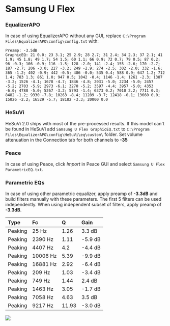 # Samsung U Flex

### EqualizerAPO
In case of using EqualizerAPO without any GUI, replace `C:\Program Files\EqualizerAPO\config\config.txt`
with:
```
Preamp: -3.5dB
GraphicEQ: 21 0.0; 23 3.1; 25 2.9; 28 2.7; 31 2.4; 34 2.3; 37 2.1; 41 1.9; 45 1.8; 49 1.7; 54 1.5; 60 1.1; 66 0.9; 72 0.7; 79 0.5; 87 0.2; 96 -0.3; 106 -0.9; 116 -1.5; 128 -2.0; 141 -2.4; 155 -2.6; 170 -2.7; 187 -2.7; 206 -3.0; 227 -3.2; 249 -2.9; 274 -2.5; 302 -2.0; 332 -1.6; 365 -1.2; 402 -0.9; 442 -0.5; 486 -0.0; 535 0.4; 588 0.9; 647 1.2; 712 1.4; 783 1.3; 861 1.0; 947 0.5; 1042 -0.4; 1146 -1.4; 1261 -2.3; 1387 -3.2; 1526 -4.1; 1678 -4.7; 1846 -4.8; 2031 -5.0; 2234 -5.0; 2457 -5.2; 2703 -5.9; 2973 -6.1; 3270 -5.2; 3597 -4.4; 3957 -5.0; 4353 -6.0; 4788 -5.0; 5267 -3.2; 5793 -1.4; 6373 0.2; 7010 2.2; 7711 0.3; 8482 -1.2; 9330 -7.8; 10263 -8.4; 11289 -3.7; 12418 -0.1; 13660 0.0; 15026 -2.2; 16529 -5.7; 18182 -3.3; 20000 0.0
```

### HeSuVi
HeSuVi 2.0 ships with most of the pre-processed results. If this model can't be found in HeSuVi add
`Samsung U Flex GraphicEQ.txt` to `C:\Program Files\EqualizerAPO\config\HeSuVi\eq\custom\` folder.
Set volume attenuation in the Connection tab for both channels to **-35**

### Peace
In case of using Peace, click *Import* in Peace GUI and select `Samsung U Flex ParametricEQ.txt`.

### Parametric EQs
In case of using other parametric equalizer, apply preamp of **-3.3dB** and build filters manually
with these parameters. The first 5 filters can be used independently.
When using independent subset of filters, apply preamp of **-3.3dB**.

| Type    | Fc       |     Q | Gain    |
|:--------|:---------|:------|:--------|
| Peaking | 25 Hz    |  1.26 | 3.3 dB  |
| Peaking | 2390 Hz  |  1.11 | -5.9 dB |
| Peaking | 4407 Hz  |  4.2  | -4.4 dB |
| Peaking | 10006 Hz |  5.39 | -9.9 dB |
| Peaking | 16881 Hz |  2.92 | -6.4 dB |
| Peaking | 209 Hz   |  1.03 | -3.4 dB |
| Peaking | 749 Hz   |  1.44 | 2.4 dB  |
| Peaking | 1463 Hz  |  3.05 | -1.7 dB |
| Peaking | 7058 Hz  |  4.63 | 3.5 dB  |
| Peaking | 9217 Hz  | 11.93 | -3.0 dB |

![](https://raw.githubusercontent.com/jaakkopasanen/AutoEq/master/results/rtings/sbaf-serious/Samsung%20U%20Flex/Samsung%20U%20Flex.png)